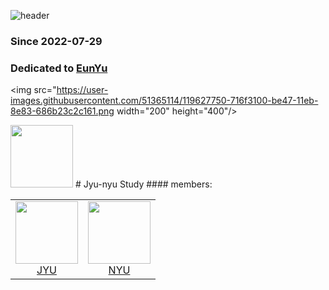![header](https://capsule-render.vercel.app/api?type=waving&color=auto&reversal=true&height=250&section=header&text=Juwon's%20GitHub&fontSize=90)
### Since 2022-07-29
### Dedicated to [EunYu](https://github.com/ChunEunyu)


<img src="https://user-images.githubusercontent.com/51365114/119627750-716f3100-be47-11eb-8e83-686b23c2c161.png  width="200" height="400"/>

<img src="https://avatars.githubusercontent.com/u/82995817?v=4" width="100px">
# Jyu-nyu Study
#### members: 
  <table>
    <tr>
      <td height="100px" align="center"> <a href="https://github.com/dwd9999"> <img src="https://avatars.githubusercontent.com/u/101623328?v=4" width="100px"><br/> JYU         </br></a></td>
      <td height="100px" align="center"> <a href="https://github.com/ChunEunyu"> <img src="https://avatars.githubusercontent.com/u/82995817?v=4" width="100px"><br/> NYU         </br></a></td>
    </tr>
